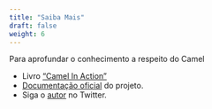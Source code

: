 ```yaml
---
title: "Saiba Mais"
draft: false
weight: 6
---
```


Para aprofundar o conhecimento a respeito do Camel
* Livro [“Camel In Action”](https://www.manning.com/books/camel-in-action-second-edition)
* [Documentação oficial](http://camel.apache.org) do projeto.
* Siga o [autor](https://twitter.com/otavio021) no Twitter.

